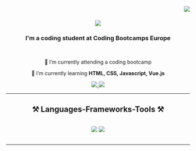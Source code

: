 <img align="right" src="https://visitor-badge.laobi.icu/badge?page_id=RobinWue.RobinWue" />

<h1 align="center">
    <img src="https://readme-typing-svg.herokuapp.com/?font=Righteous&size=35&center=true&vCenter=true&width=500&height=70&duration=4000&lines=Hi+There!+👋;+I'm+Robin+Wübbenhorst!;" />
</h1>

<h3 align="center">I'm a coding student at Coding Bootcamps Europe</h3>
<br/>

<div align="center">
 
 🔭 I’m currently attending a coding bootcamp
 
 🌱 I’m currently learning **HTML, CSS, Javascript, Vue.js**

 </div>

<div align="center"> 
  <a href="mailto:robin.wuebbenhorst.coding@gmail.com">
    <img src="https://img.shields.io/badge/Gmail-333333?style=for-the-badge&logo=gmail&logoColor=red" />
  </a>
  <a href="https://www.linkedin.com/in/robin-w%C3%BCbbenhorst-03336631b/?originalSubdomain=de" target="_blank">
    <img src="https://img.shields.io/badge/LinkedIn-0077B5?style=for-the-badge&logo=linkedin&logoColor=white" target="_blank" />
  </a>
</div>

<hr/>

<h2 align="center">⚒️ Languages-Frameworks-Tools ⚒️</h2>
<br/>
<div align="center">
    <img src="https://skillicons.dev/icons?i=react,html,css,vscode,github,git" />
    <img src="https://skillicons.dev/icons?i=python,javascript,vue.js" /><br>
</div>

<br/>
<hr/>






